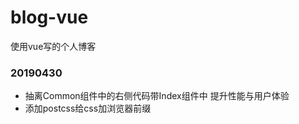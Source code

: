 # blog-vue
使用vue写的个人博客


### 20190430
- 抽离Common组件中的右侧代码带Index组件中 提升性能与用户体验
- 添加postcss给css加浏览器前缀

  